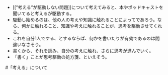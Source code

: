- [[”考える”が駆動しない問題]]について考えてみると、本やポッドキャストを聞いてると考えるが駆動する。
- 駆動し始めるのは、他の人の考えや知識に触れることによってであろう。なら、何かに触れること、知識や考えに触れることが、思考を駆動させてくれる。
- これを自分1人でする、とするならば、何かを書いたりが有効であるのは間違いなさそう。
- 書くから、それを読み、自分の考えに触れ、さらに思考が進んでいく。
- 「書く」ことが思考駆動の処方箋、といえそう。

#「考える」について 